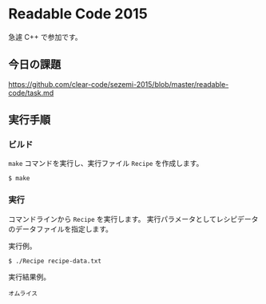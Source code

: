 # Readable Code 2015

急遽 C++ で参加です。

## 今日の課題

https://github.com/clear-code/sezemi-2015/blob/master/readable-code/task.md

## 実行手順

### ビルド

`make` コマンドを実行し、実行ファイル `Recipe` を作成します。

```
$ make
```

### 実行


コマンドラインから `Recipe` を実行します。
実行パラメータとしてレシピデータのデータファイルを指定します。

実行例。

```
$ ./Recipe recipe-data.txt
```

実行結果例。

```
オムライス
```
